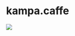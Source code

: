 # kampa.caffe
![](https://github.com/mshabana0/kampa.caffe/commit/fea55199673329fdb02efd8f66bb779fd20cafe5)
